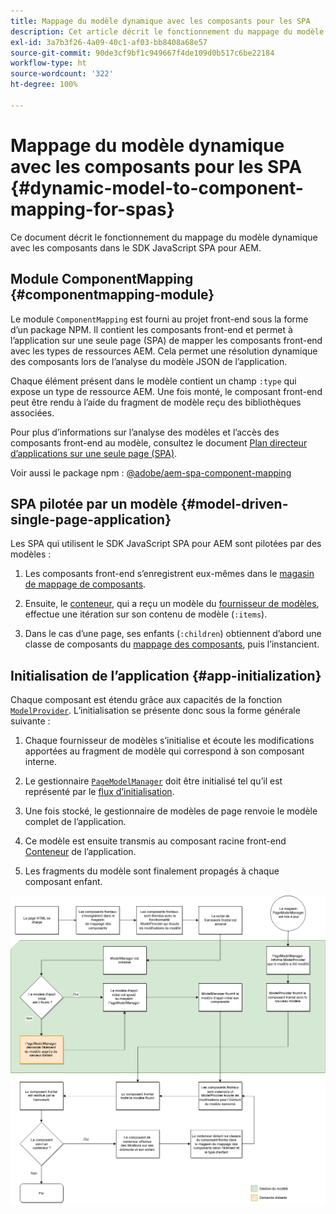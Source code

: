 ```yaml
---
title: Mappage du modèle dynamique avec les composants pour les SPA
description: Cet article décrit le fonctionnement du mappage du modèle dynamique avec les composants dans le SDK JavaScript SPA pour AEM.
exl-id: 3a7b3f26-4a09-40c1-af03-bb8408a68e57
source-git-commit: 90de3cf9bf1c949667f4de109d0b517c6be22184
workflow-type: ht
source-wordcount: '322'
ht-degree: 100%

---
```


# Mappage du modèle dynamique avec les composants pour les SPA {#dynamic-model-to-component-mapping-for-spas}

Ce document décrit le fonctionnement du mappage du modèle dynamique avec les composants dans le SDK JavaScript SPA pour AEM.

## Module ComponentMapping {#componentmapping-module}

Le module `ComponentMapping` est fourni au projet front-end sous la forme d’un package NPM. Il contient les composants front-end et permet à l’application sur une seule page (SPA) de mapper les composants front-end avec les types de ressources AEM. Cela permet une résolution dynamique des composants lors de l’analyse du modèle JSON de l’application.

Chaque élément présent dans le modèle contient un champ `:type` qui expose un type de ressource AEM. Une fois monté, le composant front-end peut être rendu à l’aide du fragment de modèle reçu des bibliothèques associées.

Pour plus d’informations sur l’analyse des modèles et l’accès des composants front-end au modèle, consultez le document [Plan directeur d’applications sur une seule page (SPA)](blueprint.md).

Voir aussi le package npm : [@adobe/aem-spa-component-mapping](https://www.npmjs.com/package/@adobe/aem-spa-component-mapping)

## SPA pilotée par un modèle {#model-driven-single-page-application}

Les SPA qui utilisent le SDK JavaScript SPA pour AEM sont pilotées par des modèles :

1. Les composants front-end s’enregistrent eux-mêmes dans le [magasin de mappage de composants](#componentmapping-module).
1. Ensuite, le [conteneur](blueprint.md#container), qui a reçu un modèle du [fournisseur de modèles](blueprint.md#the-model-provider), effectue une itération sur son contenu de modèle (`:items`).

1. Dans le cas d’une page, ses enfants (`:children`) obtiennent d’abord une classe de composants du [mappage des composants](blueprint.md#componentmapping), puis l’instancient.

## Initialisation de l’application {#app-initialization}

Chaque composant est étendu grâce aux capacités de la fonction [`ModelProvider`](blueprint.md#the-model-provider). L’initialisation se présente donc sous la forme générale suivante :

1. Chaque fournisseur de modèles s’initialise et écoute les modifications apportées au fragment de modèle qui correspond à son composant interne.
1. Le gestionnaire [`PageModelManager`](blueprint.md#pagemodelmanager) doit être initialisé tel qu’il est représenté par le [flux d’initialisation](blueprint.md).

1. Une fois stocké, le gestionnaire de modèles de page renvoie le modèle complet de l’application.
1. Ce modèle est ensuite transmis au composant racine front-end [Conteneur](blueprint.md#container) de l’application.
1. Les fragments du modèle sont finalement propagés à chaque composant enfant.

![Initialisation du modèle d’application](assets/app-model-initialization.png)
